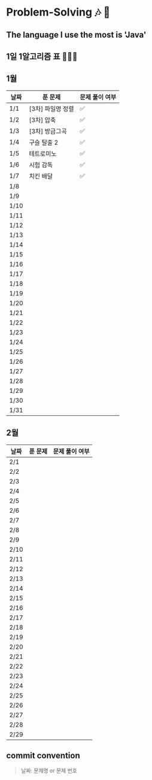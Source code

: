 # Problem-Solving 🎶 🎵

## The language I use the most is 'Java'

## 1일 1알고리즘 표 👩🏻‍💻

## 1월

| 날짜 | 푼 문제        | 문제 풀이 여부 |
| ---- |-------------| -------------- |
| 1/1  | [3차] 파일명 정렬 | ✅             |
| 1/2  | [3차] 압축     |      ✅           |
| 1/3  | [3차] 방금그곡   |    ✅             |
| 1/4  | 구슬 탈출 2     |    ✅            |
| 1/5  | 테트로미노        |       ✅          |
| 1/6  | 시험 감독       |      ✅           |
| 1/7  | 치킨 배달       |        ✅        |
| 1/8  |             |                |
| 1/9  |             |                |
| 1/10 |             |                |
| 1/11 |             |                |
| 1/12 |             |                |
| 1/13 |             |                |
| 1/14 |             |                |
| 1/15 |             |                |
| 1/16 |             |                |
| 1/17 |             |                |
| 1/18 |             |                |
| 1/19 |             |                |
| 1/20 |             |                |
| 1/21 |             |                |
| 1/22 |             |                |
| 1/23 |             |                |
| 1/24 |             |                |
| 1/25 |             |                |
| 1/26 |             |                |
| 1/27 |             |                |
| 1/28 |             |                |
| 1/29 |             |                |
| 1/30 |             |                |
| 1/31 |             |                |

## 2월

| 날짜 | 푼 문제 | 문제 풀이 여부 |
| ---- | ------- | -------------- |
| 2/1  |         |                |
| 2/2  |         |                |
| 2/3  |         |                |
| 2/4  |         |                |
| 2/5  |         |                |
| 2/6  |         |                |
| 2/7  |         |                |
| 2/8  |         |                |
| 2/9  |         |                |
| 2/10 |         |                |
| 2/11 |         |                |
| 2/12 |         |                |
| 2/13 |         |                |
| 2/14 |         |                |
| 2/15 |         |                |
| 2/16 |         |                |
| 2/17 |         |                |
| 2/18 |         |                |
| 2/19 |         |                |
| 2/20 |         |                |
| 2/21 |         |                |
| 2/22 |         |                |
| 2/23 |         |                |
| 2/24 |         |                |
| 2/25 |         |                |
| 2/26 |         |                |
| 2/27 |         |                |
| 2/28 |         |                |
| 2/29 |         |                |

## commit convention

> 날짜: 문제명 or 문제 번호
